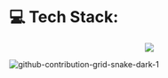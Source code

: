
<h1>
  💻 Tech Stack:
</h1>
<p align="center">
  <a href="https://skillicons.dev">
    <img src="https://skillicons.dev/icons?i=html,css,js,bootstrap,tailwind" />
  </a>
</p>

![github-contribution-grid-snake-dark-1](https://github.com/user-attachments/assets/ec799a2c-0954-4b63-869e-91135eea545b)

